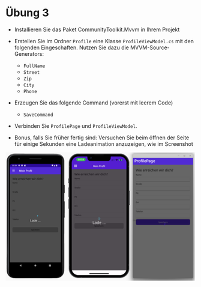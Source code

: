 # Übung 3

- Installieren Sie das Paket CommunityToolkit.Mvvm in Ihrem Projekt
- Erstellen Sie im Ordner `Profile` eine Klasse `ProfileViewModel.cs` mit den folgenden Eingeschaften. Nutzen Sie dazu die MVVM-Source-Generators: 
  
  - `FullName`
  - `Street`
  - `Zip`
  - `City`
  - `Phone`

- Erzeugen Sie das folgende Command (vorerst mit leerem Code)  
  - `SaveCommand`

- Verbinden Sie `ProfilePage` und `ProfileViewModel`.

- Bonus, falls Sie früher fertig sind: Versuchen Sie beim öffnen der Seite für einige Sekunden eine Ladeanimation anzuzeigen, wie im Screenshot

![Profilseite](lab.png)
